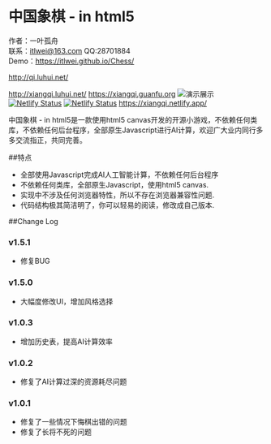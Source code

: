 中国象棋 - in html5
===========

作者：一叶孤舟<br>
联系：itlwei@163.com  QQ:28701884<br>
Demo：https://itlwei.github.io/Chess/

http://qi.luhui.net/

http://xiangqi.luhui.net/
https://xiangqi.guanfu.org
![演示展示](https://xiangqi.guanfu.org/qi20220816150807.jpg)
[![Netlify Status](https://api.netlify.com/api/v1/badges/442f3ec5-bdce-4897-8f5e-5f64d51031ba/deploy-status)](https://app.netlify.com/sites/xiangqi/deploys)
[![Netlify Status](https://api.netlify.com/api/v1/badges/bdf426ee-ea2f-446d-822a-8aff199280d6/deploy-status)](https://app.netlify.com/sites/xiangqi/deploys)
https://xiangqi.netlify.app/



中国象棋 - in html5是一款使用html5 canvas开发的开源小游戏，不依赖任何类库，不依赖任何后台程序，全部原生Javascript进行AI计算，欢迎广大业内同行多多交流指正，共同完善。

##特点

* 全部使用Javascript完成AI人工智能计算，不依赖任何后台程序
* 不依赖任何类库，全部原生Javascript，使用html5 canvas.
* 实现中不涉及任何浏览器特性，所以不存在浏览器兼容性问题.
* 代码结构极其简洁明了，你可以轻易的阅读，修改成自己版本.

##Change Log
### v1.5.1
* 修复BUG

### v1.5.0
* 大幅度修改UI，增加风格选择

### v1.0.3
* 增加历史表，提高AI计算效率

### v1.0.2
* 修复了AI计算过深的资源耗尽问题

### v1.0.1
* 修复了一些情况下悔棋出错的问题
* 修复了长将不死的问题
